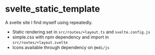 # svelte_static_template
A svelte site I find myself using repeatedly.
* Static rendering set in `src/routes/+layout.ts` and `svelte.config.js`
* simple.css with npm dependency and import in `src/routes/+layout.svelte`
* Icons available through dependency on `@mdi/js`